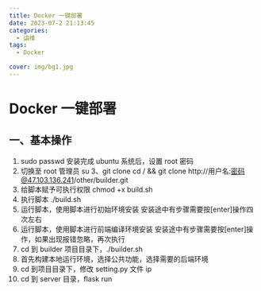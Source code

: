 ```yaml
---
title: Docker 一键部署
date: 2023-07-2 21:13:45
categories:
  - 运维
tags:
  - Docker

cover: img/bg1.jpg
---
```


# Docker 一键部署

## 一、基本操作

1. sudo passwd 安装完成 ubuntu 系统后，设置 root 密码
2. 切换至 root 管理员 su 3、git clone cd / && git clone http://用户名:密码@47.103.136.241/other/builder.git
3. 给脚本赋予可执行权限 chmod +x build.sh
4. 执行脚本 ./build.sh
5. 运行脚本，使用脚本进行初始环境安装 安装途中有步骤需要按[enter]操作四次左右
6. 运行脚本，使用脚本进行前端编译环境安装 安装途中有步骤需要按[enter]操作，如果出现报错忽略，再次执行
7. cd 到 builder 项目目录下，./builder.sh
8. 首先构建本地运行环境，选择公共功能，选择需要的后端环境
9. cd 到项目目录下，修改 setting.py 文件 ip
10. cd 到 server 目录，flask run
